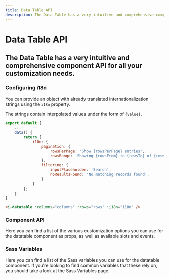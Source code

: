 ```yaml
---
title: Data Table API
description: The Data Table has a very intuitive and comprehensive component API for all your customization needs. 
---
```


# Data Table API
## The Data Table has a very intuitive and comprehensive component API for all your customization needs. 

### Configuring i18n
You can provide an object with already translated internationalization strings using the `i18n` property. 

The strings contain interpolated values under the form of `{value}`.

~~~js
export default {
    ...
    data() {
        return {
            i18n: {
                pagination: {
                    rowsPerPage: 'Show {rowsPerPage} entries',
                    rowsRange: 'Showing {rowsFrom} to {rowsTo} of {rowsCount} entries'
                },
                filtering: {
                    inputPlaceholder: 'Search',
                    noResultsFound: 'No matching records found',
                }
            }
        };
    }
}       
~~~

~~~html
<i-datatable :columns="columns" :rows="rows" :i18n="i18n" />
~~~

### Component API
Here you can find a list of the various customization options you can use for the datatable component as props, as well as available slots and events.

<i-code title="Data Table API" markup="i-datatable" expanded>
    <i-tab type="props">
        <api-table>
            <api-table-row>
                <template slot="property">async</template>
                <template slot="description">Sets the pagination and filtering to be handled asynchronously.</template>
                <template slot="type"><code>Boolean</code></template>
                <template slot="values"><code>true</code>, <code>false</code></template>
                <template slot="default"><code>false</code></template>
            </api-table-row>
            <api-table-row>
                <template slot="property">columns</template>
                <template slot="description">An array of column definition objects. See the <nuxt-link :to="{ name: 'docs-components-datatable-introduction' }">DataTable Introduction</nuxt-link> page.</template>
                <template slot="type"><code>Array&lt;Object&gt;</code></template>
                <template slot="values"></template>
                <template slot="default"><code>[]</code></template>
            </api-table-row>
            <api-table-row>
                <template slot="property">count-column</template>
                <template slot="description">Column definition override for the count column. You can set the value to <code>false</code> to disable the count column.</template>
                <template slot="type"><code>Object</code>, <code>Boolean</code></template>
                <template slot="values"></template>
<template slot="default-row">

~~~js
{
    title: '#',
    path: '#',
    class: '-count',
    align: 'right',
    sortable: true,
    render(row, column, index) {
        return (this.page - 1) * this.rowsPerPage + index + 1;
    }
}
~~~

</template>
            </api-table-row>
            <api-table-row>
                <template slot="property">expand-column</template>
                <template slot="description">Column definition override for the expand column. You can set the value to <code>false</code> to disable the expand column.</template>
                <template slot="type"><code>Object</code>, <code>Boolean</code></template>
                <template slot="values"></template>
<template slot="default-row">

~~~js
{
    title: '',
    path: '^',
    classes: '-expand',
    custom: true
}
~~~

</template>
            </api-table-row>
            <api-table-row>
                <template slot="property">rows</template>
                <template slot="description">An array of row definition objects. See the <nuxt-link :to="{ name: 'docs-components-datatable-introduction' }">DataTable Introduction</nuxt-link> page.</template>
                <template slot="type"><code>Array&lt;Object&gt;</code></template>
                <template slot="values"></template>
                <template slot="default"><code>[]</code></template>
            </api-table-row>
            <api-table-row>
                <template slot="property">rows-count</template>
                <template slot="description">Sets the number of rows to be displayed when <code>async</code> is enabled.</template>
                <template slot="type"><code>Number</code></template>
                <template slot="values"></template>
                <template slot="default"><code>null</code></template>
            </api-table-row>
            <api-table-row>
                <template slot="property">default-sort-key</template>
                <template slot="description">Sets the key to use for sorting by default. The <code>#</code> refers to the count column.</template>
                <template slot="type"><code>String</code></template>
                <template slot="values"></template>
                <template slot="default"><code>#</code></template>
            </api-table-row>
            <api-table-row>
                <template slot="property">filtering</template>
                <template slot="description">Used to enable, disable and configure filtering. See the <nuxt-link :to="{ name: 'docs-components-datatable-filtering' }">DataTable Filtering</nuxt-link> page.</template>
                <template slot="type"><code>Boolean</code>, <code>Object</code></template>
                <template slot="values"><code>true</code>, <code>false</code>, <code>Object</code></template>
<template slot="default-row">

~~~js
{
    size: 'md',
    variant: null,
    fuse: {
        isCaseSensitive: false,
        shouldSort: false,
        includeMatches: true,
        includeScore: true,
        threshold: 0.25,
        location: 0,
        distance: 75,
        tokenize: true,
        maxPatternLength: 32,
        minMatchCharLength: 1
    }
}
~~~

</template>
            </api-table-row>
            <api-table-row>
                <template slot="property">pagination</template>
                <template slot="description">Used to enable, disable and configure pagination. See the <nuxt-link :to="{ name: 'docs-components-datatable-pagination' }">DataTable Pagination</nuxt-link> page.</template>
                <template slot="type"><code>Boolean</code>, <code>Object</code></template>
                <template slot="values"><code>true</code>, <code>false</code>, <code>Object</code></template>
<template slot="default-row">

~~~js
{
    limit: { xs: 3, sm: 5 },
    size: 'md',
    variant: null,
    rowsPerPage: 10,
    rowsPerPageOptions: [10, 25, 50, 100]
}
~~~

</template>
            </api-table-row>
            <api-table-row>
                <template slot="property">footer</template>
                <template slot="description">Used to enable or disable the table footer.</template>
                <template slot="type"><code>Boolean</code></template>
                <template slot="values"><code>true</code>, <code>false</code></template>
                <template slot="default"><code>true</code></template>
            </api-table-row>
            <api-table-row>
                <template slot="property">single-expand</template>
                <template slot="description">Used to determine whether to set row expansion in accordion mode (having only one item active at a time). To be used together with the <code>expand</code> slot.</template>
                <template slot="type"><code>Boolean</code></template>
                <template slot="values"><code>true</code>, <code>false</code></template>
                <template slot="default"><code>false</code></template>
            </api-table-row>
            <api-table-row>
                <template slot="property">i18n</template>
                <template slot="description">Provide an object with already translated strings.</template>
                <template slot="type"><code>Object</code></template>
                <template slot="values"></template>
<template slot="default-row">

~~~js
{
    pagination: {
        rowsPerPage: 'Show {rowsPerPage} entries',
        rowsRange: 'Showing {rowsFrom} to {rowsTo} of {rowsCount} entries'
    },
    filtering: {
        inputPlaceholder: 'Search',
        noResultsFound: 'No matching records found'
    }
}
~~~

</template>
            </api-table-row>
            <api-table-row>
                <template slot="property">bordered</template>
                <template slot="description">Sets the table as bordered.</template>
                <template slot="type"><code>Boolean</code></template>
                <template slot="values"><code>true</code>, <code>false</code></template>
                <template slot="default"><code>false</code></template>
            </api-table-row>
            <api-table-row>
                <template slot="property">hover</template>
                <template slot="description">Sets the table as hoverable.</template>
                <template slot="type"><code>Boolean</code></template>
                <template slot="values"><code>true</code>, <code>false</code></template>
                <template slot="default"><code>false</code></template>
            </api-table-row>
            <api-table-row>
                <template slot="property">responsive</template>
                <template slot="description">Sets the table as responsive. When the table width reaches an overflow threshold, it will start scrolling horizontally.</template>
                <template slot="type"><code>Boolean</code></template>
                <template slot="values"><code>true</code>, <code>false</code></template>
                <template slot="default"><code>false</code></template>
            </api-table-row>
            <api-table-row>
                <template slot="property">striped</template>
                <template slot="description">Sets the table as striped.</template>
                <template slot="type"><code>Boolean</code></template>
                <template slot="values"><code>true</code>, <code>false</code></template>
                <template slot="default"><code>false</code></template>
            </api-table-row>
            <api-table-row>
                <template slot="property">variant</template>
                <template slot="description">Sets the color variant of the table component.</template>
                <template slot="type"><code>String</code></template>
                <template slot="values"><code>light</code>, <code>dark</code>, <code>primary</code>, <code>secondary</code>, <code>success</code>, <code>danger</code>, <code>warning</code>, <code>info</code></template>
                <template slot="default"><code>light</code></template>
            </api-table-row>
        </api-table>
    </i-tab>
    <i-tab type="events">
        <api-table>
            <api-table-row>
                <template slot="event">update</template>
                <template slot="description">Emitted when pagination or filtering changes.</template>
                <template slot="type"><code>({ page: Number, rowsPerPage: Number, filter: String }) => {}</code></template>
            </api-table-row>
        </api-table>
    </i-tab>
    <i-tab type="slots">
        <api-table>
            <api-table-row>
                <template slot="slot">header</template>
                <template slot="description">Slot for table header. Used for replacing table <code>&lt;th&gt;</code> elements.</template>
            </api-table-row>
            <api-table-row>
                <template slot="slot">row</template>
                <template slot="description">Slot for table row. Used for replacing table <code>&lt;td&gt;</code> elements for each row.</template>
            </api-table-row>
            <api-table-row>
                <template slot="slot">footer</template>
                <template slot="description">Slot for table footer. Used for replacing table <code>&lt;th&gt;</code> elements.</template>
            </api-table-row>
            <api-table-row>
                <template slot="slot">header-wrapper</template>
                <template slot="description">Slot for table header wrapper. Used for replacing table header wrapper elements.</template>
            </api-table-row>
            <api-table-row>
                <template slot="slot">footer-wrapper</template>
                <template slot="description">Slot for table footer wrapper. Used for replacing table footer wrapper elements.</template>
            </api-table-row>
            <api-table-row>
                <template slot="slot">expand</template>
                <template slot="description">Slot for row expansion.</template>
            </api-table-row>
            <api-table-row>
                <template slot="slot">filtering-no-results</template>
                <template slot="description">Slot for replacing filtering message when there are no results.</template>
            </api-table-row>
        </api-table>
    </i-tab>
</i-code>


### Sass Variables
Here you can find a list of the Sass variables you can use for the datatable component. If you're looking to find common variables that these rely on, you should take a look at the <nuxt-link :to="{ name: 'docs-core-sass-variables' }">Sass Variables</nuxt-link> page.

<i-code title="Datatable" expanded>
    <i-tab type="scss">
        <api-table>
            <api-table-row>
                <template slot="property">$datatable-cell-padding</template>
                <template slot="default"><code>0.75rem</code></template>
            </api-table-row>
            <api-table-row>
                <template slot="property">$datatable-cell-padding-sm</template>
                <template slot="default"><code>0.3rem</code></template>
            </api-table-row>
            <api-table-row>
                <template slot="property">$datatable-header-margin-bottom</template>
                <template slot="default"><code>$spacer</code></template>
            </api-table-row>
            <api-table-row>
                <template slot="property">$datatable-footer-margin-top</template>
                <template slot="default"><code>$spacer</code></template>
            </api-table-row>
            <api-table-row>
                <template slot="property">$datatable-border-width</template>
                <template slot="default"><code>$border-width</code></template>
            </api-table-row>
            <api-table-row>
                <template slot="property">$datatable-border-color</template>
                <template slot="default"><code>$border-color</code></template>
            </api-table-row>
            <api-table-row>
                <template slot="property">$datatable-sortable-icon-color</template>
                <template slot="default"><code>$color-gray-50</code></template>
            </api-table-row>
            <api-table-row>
                <template slot="property">$datatable-sortable-icon-color-active</template>
                <template slot="default"><code>$color-primary</code></template>
            </api-table-row>
            <api-table-row>
                <template slot="property">$datatable-pagination-selector-margin-bottom</template>
                <template slot="default"><code>$spacer</code></template>
            </api-table-row>
            <api-table-row>
                <template slot="property">$datatable-pagination-selector-margin-left</template>
                <template slot="default"><code>$spacers-1-2</code></template>
            </api-table-row>
            <api-table-row>
                <template slot="property">$datatable-pagination-selector-margin-right</template>
                <template slot="default"><code>$spacer-1-2</code></template>
            </api-table-row>
            <api-table-row>
                <template slot="property">$datatable-pagination-margin-bottom</template>
                <template slot="default"><code>$spacer-1-2</code></template>
            </api-table-row>
            <api-table-row>
                <template slot="property">$transition-datatable</template>
                <template slot="default"><code>true</code></template>
            </api-table-row>
            <api-table-row>
                <template slot="property">$datatable-variants</template>
                <template slot="default"><code>('monochrome-white')</code></template>
            </api-table-row>
            <api-table-row>
                <template slot="property">$datatable-variant-color-light</template>
                <template slot="default"><code>$variant-color-light</code></template>
            </api-table-row>
            <api-table-row>
                <template slot="property">$datatable-variant-color-dark</template>
                <template slot="default"><code>$variant-color-dark</code></template>
            </api-table-row>
        </api-table>
    </i-tab>
</i-code> 

